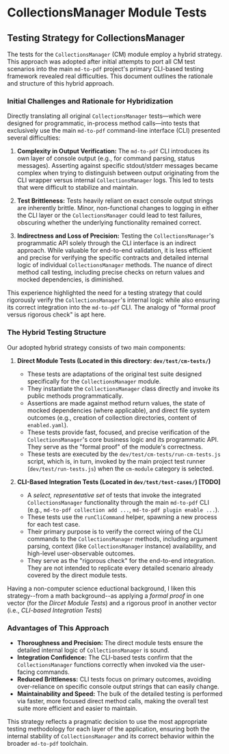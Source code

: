 # CollectionsManager Module Tests

## Testing Strategy for CollectionsManager

The tests for the `CollectionsManager` (CM) module employ a hybrid strategy. This approach was adopted after initial attempts to port all CM test scenarios into the main `md-to-pdf` project's primary CLI-based testing framework revealed real difficulties. This document outlines the rationale and structure of this hybrid approach.

### Initial Challenges and Rationale for Hybridization

Directly translating all original `CollectionsManager` tests—which were designed for programmatic, in-process method calls—into tests that exclusively use the main `md-to-pdf` command-line interface (CLI) presented several difficulties:

1.  **Complexity in Output Verification:** The `md-to-pdf` CLI introduces its own layer of console output (e.g., for command parsing, status messages). Asserting against specific stdout/stderr messages became complex when trying to distinguish between output originating from the CLI wrapper versus internal `CollectionsManager` logs. This led to tests that were difficult to stabilize and maintain.

2.  **Test Brittleness:** Tests heavily reliant on exact console output strings are inherently brittle. Minor, non-functional changes to logging in either the CLI layer or the `CollectionsManager` could lead to test failures, obscuring whether the underlying functionality remained correct.

3.  **Indirectness and Loss of Precision:** Testing the `CollectionsManager`'s programmatic API solely through the CLI interface is an indirect approach. While valuable for end-to-end validation, it is less efficient and precise for verifying the specific contracts and detailed internal logic of individual `CollectionsManager` methods. The nuance of direct method call testing, including precise checks on return values and mocked dependencies, is diminished.

This experience highlighted the need for a testing strategy that could rigorously verify the `CollectionsManager`'s internal logic while also ensuring its correct integration into the `md-to-pdf` CLI. The analogy of "formal proof versus rigorous check" is apt here.

### The Hybrid Testing Structure

Our adopted hybrid strategy consists of two main components:

1. **Direct Module Tests (Located in this directory: `dev/test/cm-tests/`)**
   * These tests are adaptations of the original test suite designed specifically for the `CollectionsManager` module.
   * They instantiate the `CollectionsManager` class directly and invoke its public methods programmatically.
   * Assertions are made against method return values, the state of mocked dependencies (where applicable), and direct file system outcomes (e.g., creation of collection directories, content of `enabled.yaml`).
   * These tests provide fast, focused, and precise verification of the `CollectionsManager`'s core business logic and its programmatic API. They serve as the "formal proof" of the module's correctness.
   * These tests are executed by the `dev/test/cm-tests/run-cm-tests.js` script, which is, in turn, invoked by the main project test runner (`dev/test/run-tests.js`) when the `cm-module` category is selected.

2. **CLI-Based Integration Tests (Located in `dev/test/test-cases/`) [TODO]**
   * A *select, representative set* of tests that invoke the integrated `CollectionsManager` functionality through the main `md-to-pdf` CLI (e.g., `md-to-pdf collection add ...`, `md-to-pdf plugin enable ...`).
   * These tests use the `runCliCommand` helper, spawning a new process for each test case.
   * Their primary purpose is to verify the correct wiring of the CLI commands to the `CollectionsManager` methods, including argument parsing, context (like `CollectionsManager` instance) availability, and high-level user-observable outcomes.
   * They serve as the "rigorous check" for the end-to-end integration. They are not intended to replicate every detailed scenario already covered by the direct module tests.

Having a non-computer science eductional background, I liken this strategy--from a math background--as applying a *formal proof* in one vector (for the *Dircet Module Tests*) and a rigorous proof in another vector (i.e., *CLI-based Integration Tests*)

### Advantages of This Approach

* **Thoroughness and Precision:** The direct module tests ensure the detailed internal logic of `CollectionsManager` is sound.
* **Integration Confidence:** The CLI-based tests confirm that the `CollectionsManager` functions correctly when invoked via the user-facing commands.
* **Reduced Brittleness:** CLI tests focus on primary outcomes, avoiding over-reliance on specific console output strings that can easily change.
* **Maintainability and Speed:** The bulk of the detailed testing is performed via faster, more focused direct method calls, making the overall test suite more efficient and easier to maintain.

This strategy reflects a pragmatic decision to use the most appropriate testing methodology for each layer of the application, ensuring both the internal stability of `CollectionsManager` and its correct behavior within the broader `md-to-pdf` toolchain.
